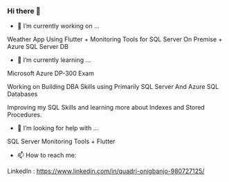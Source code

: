 ### Hi there 👋


- 🔭 I’m currently working on ...

Weather App Using Flutter + Monitoring Tools for SQL Server On Premise + Azure SQL Server DB

- 🌱 I’m currently learning ...

Microsoft Azure DP-300 Exam 

Working on Building DBA Skills using Primarily SQL Server And Azure SQL Databases 

Improving my SQL Skills and learning more about Indexes and Stored Procedures.

- 🤔 I’m looking for help with ...

SQL Server Monitoring Tools + Flutter 


- 📫 How to reach me:

LinkedIn : https://www.linkedin.com/in/quadri-onigbanjo-980727125/



<!--
**Quadrifolo/Quadrifolo** is a ✨ _special_ ✨ repository because its `README.md` (this file) appears on your GitHub profile.

Here are some ideas to get you started:

- 🔭 I’m currently working on ...
- 🌱 I’m currently learning ...
- 👯 I’m looking to collaborate on ...
- 🤔 I’m looking for help with ...
- 💬 Ask me about ...
- 📫 How to reach me: ...
- 😄 Pronouns: ...
- ⚡ Fun fact: ...
-->
